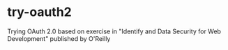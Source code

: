 # try-oauth2
Trying OAuth 2.0 based on exercise in "Identify and Data Security for Web Development" published by O'Reilly

